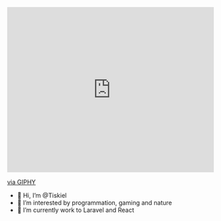 <iframe src="https://giphy.com/embed/3kPDmoWdBpQPNhCnUG" width="480" height="384" frameBorder="0" class="giphy-embed" allowFullScreen></iframe><p><a href="https://giphy.com/stickers/siwaOnlineGmbH-siwa-siwi-hagenberg-3kPDmoWdBpQPNhCnUG">via GIPHY</a></p>



- 👋 Hi, I’m @Tiskiel
- 👀 I’m interested by programmation, gaming and nature 
- 🌱 I’m currently work to Laravel and React


<!---
Tiskiel/Tiskiel is a ✨ special ✨ repository because its `README.md` (this file) appears on your GitHub profile.
You can click the Preview link to take a look at your changes.
--->
